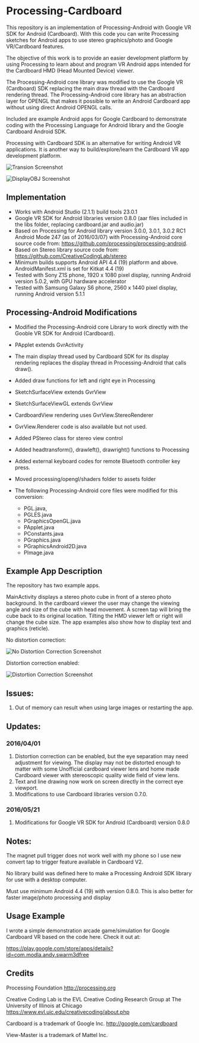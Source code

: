 # Processing-Cardboard

This repository is an implementation of Processing-Android with Google VR SDK for Android (Cardboard).
With this code you can write Processing sketches for Android apps to use stereo graphics/photo and Google VR/Cardboard features.

 The objective of this work is to provide an easier development platform by using Processing to learn about and program VR Android apps intended for the Cardboard HMD (Head  Mounted Device) viewer.
 
 The  Processing-Android core library was modified to use the Google VR (Cardboard) SDK replacing the main draw thread with the Cardboard rendering thread. The Processing-Android core library has an abstraction layer for OPENGL that makes it possible to write an Android Cardboard app without using direct Android OPENGL calls. 
 
 Included are example Android apps for Google Cardboard to demonstrate coding with the Processing Language for Android library and the Google Cardboard Android SDK. 
 
 Processing with Cardboard SDK is an alternative for writing Android VR applications. 
 It is another way to build/explore/learn the Cardboard VR app development platform.
 
 
![Transion Screenshot](Screenshot_2016-04-01-15-43-29.png)

![DisplayOBJ Screenshot](Screenshot_2016-04-01-15-43-49.png)

 
## Implementation
 
 * Works with Android Studio (2.1.1) build tools 23.0.1
 * Google VR SDK for Android libraries version 0.8.0 (aar files included in the libs folder, replacing cardboard.jar and audio.jar)
 * Based on Processing for Android library version 3.0.0, 3.0.1, 3.0.2 RC1 Android Mode 247 (as of 2016/03/07)
   with Processing-Android core source code from: https://github.com/processing/processing-android.
 * Based on Stereo library source code from: https://github.com/CreativeCodingLab/stereo
 * Minimum builds supports Android API 4.4 (19) platform and above. AndroidManifest.xml is set for Kitkat 4.4 (19)
 * Tested with Sony Z1S phone, 1920 x 1080 pixel display, running Android version 5.0.2, with GPU hardware accelerator
 * Tested with Samsung Galaxy S6 phone, 2560 x 1440 pixel display, running Android version 5.1.1
 
## Processing-Android Modifications

 * Modified the Processing-Android core Library to work directly with the Gooble VR SDK for Android (Cardboard).

 * PApplet extends GvrActivity
 
 * The main display thread used by Cardboard SDK for its display rendering replaces the display thread 
 in Processing-Android that calls draw().

 * Added draw functions for left and right eye in Processing

 * SketchSurfaceView extends GvrView

 * SketchSurfaceViewGL extends GvrView

 * CardboardView rendering uses GvrView.StereoRenderer

 * GvrView.Renderer code is also available but not used.

 * Added PStereo class for stereo view control
  
 * Added headtransform(), drawleft(), drawright() functions to Processing
  
 * Added external keyboard codes for remote Bluetooth controller key press.
 
 * Moved processing/opengl/shaders folder to assets folder

 * The following Processing-Android core files were modified for this conversion:
 
    - PGL.java,  
    - PGLES.java  
    - PGraphicsOpenGL.java
    - PApplet.java
    - PConstants.java
    - PGraphics.java
    - PGraphicsAndroid2D.java
    - PImage.java
 
## Example App Description
 
The repository has two example apps. 

MainActivity displays a stereo photo cube in front of a stereo photo background. 
In the cardboard viewer the user may change the viewing angle and size of the cube with head movement. 
A screen tap will bring the cube back to its original location. 
Tilting the HMD viewer left or right will change the cube size.
The app examples also show how to display text and graphics (reticle).

No distortion correction:

![No Distortion Correction Screenshot](Screenshot_2016-01-24-10-35-00.png)

Distortion correction enabled:

![Distortion Correction Screenshot](Screenshot_2016-03-31-16-05-40.png)

## Issues:
 
  1. Out of memory can result when using large images or restarting the app.
 
## Updates:
 
### 2016/04/01

  1. Distortion correction can be enabled, but the eye separation may need adjustment for viewing.
  The display may not be distorted enough to matter with some Unofficial cardboard viewer lens and
   home made Cardboard viewer with stereoscopic quality wide field of view lens.
  2. Text and line drawing now work on screen directly in the correct eye viewport.
  3. Modifications to use Cardboard libraries version 0.7.0.
  
### 2016/05/21
  
  1. Modifications for Google VR SDK for Android (Cardboard) version 0.8.0

## Notes:
 The magnet pull trigger does not work well with my phone so I use new convert tap to trigger feature
 available in Cardboard V2.
 
 No library build was defined here to make a Processing Android SDK library for use with a desktop computer.
 
 Must use minimum Android 4.4 (19) with version 0.8.0. This is also better for faster image/photo processing and display

## Usage Example
I wrote a simple demonstration arcade game/simulation for Google Cardboard VR based on the code here. Check it out at:

https://play.google.com/store/apps/details?id=com.modla.andy.swarm3dfree

## Credits

 Processing Foundation  http://processing.org
 
 Creative Coding Lab is the EVL Creative Coding Research Group at The University of Illinois at Chicago https://www.evl.uic.edu/creativecoding/about.php
 
 Cardboard is a trademark of Google Inc. http://google.com/cardboard 
 
 View-Master is a trademark of Mattel Inc.
